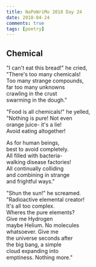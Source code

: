 ```yaml
---  
title: NaPoWriMo 2018 Day 24  
date: 2018-04-24 
comments: true  
tags: [poetry]
---  
```


## Chemical  

"I can't eat this bread!" he cried,  
"There's too many chemicals!  
Too many strange compounds,  
far too many unknowns  
crawling in the crust  
swarming in the dough."  

"Food is all chemicals!" he yelled,  
"Nothing is pure! Not even  
orange juice- it's a lie!  
Avoid eating altogether!  

As for human beings,  
best to avoid completely.  
All filled with bacteria-  
walking disease factories!  
All continually colliding  
and combining in strange  
and frightful ways."  

"Shun the sun!" he screamed.  
"Radioactive elemental creator!  
It's all too complex.  
Wheres the pure elements?  
Give me Hydrogen  
maybe Helium. No molecules  
whatsoever. Give me  
the universe seconds after  
the big bang, a simple  
cloud expanding into  
emptiness. Nothing more."  

